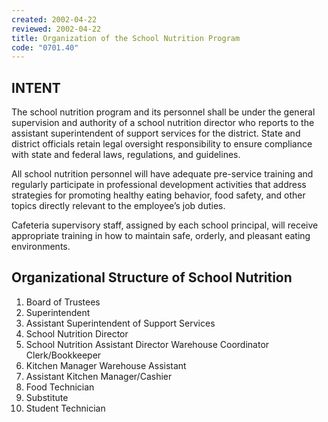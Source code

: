 ```yaml
---
created: 2002-04-22
reviewed: 2002-04-22
title: Organization of the School Nutrition Program
code: "0701.40"
---
```


## INTENT
The school nutrition program and its personnel shall be under the general supervision and authority of a school nutrition director who reports to the assistant superintendent of support services for the district. State and district officials retain legal oversight responsibility to ensure compliance with state and federal laws, regulations, and guidelines.

All school nutrition personnel will have adequate pre-service training and regularly participate in professional development activities that address strategies for promoting healthy eating behavior, food safety, and other topics directly relevant to the employee’s job duties.

Cafeteria supervisory staff, assigned by each school principal, will receive appropriate training in how to maintain safe, orderly, and pleasant eating environments.

## Organizational Structure of School Nutrition

1. Board of Trustees
1. Superintendent
1. Assistant Superintendent of Support Services
1. School Nutrition Director
1. School Nutrition Assistant Director Warehouse Coordinator Clerk/Bookkeeper
1. Kitchen Manager Warehouse Assistant
1. Assistant Kitchen Manager/Cashier
1. Food Technician
1. Substitute
1. Student Technician
